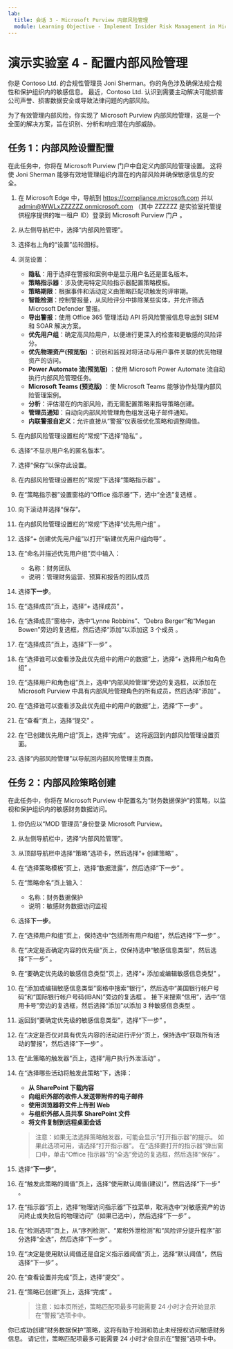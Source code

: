 ```yaml
---
lab:
  title: 会话 3 - Microsoft Purview 内部风险管理
  module: Learning Objective - Implement Insider Risk Management in Microsoft Purview
---
```


# 演示实验室 4 - 配置内部风险管理

你是 Contoso Ltd. 的合规性管理员 Joni Sherman。你的角色涉及确保法规合规性和保护组织内的敏感信息。 最近，Contoso Ltd. 认识到需要主动解决可能损害公司声誉、损害数据安全或导致法律问题的内部风险。

为了有效管理内部风险，你实现了 Microsoft Purview 内部风险管理，这是一个全面的解决方案，旨在识别、分析和响应潜在内部威胁。

## 任务 1：内部风险设置配置

在此任务中，你将在 Microsoft Purview 门户中自定义内部风险管理设置。 这将使 Joni Sherman 能够有效地管理组织内潜在的内部风险并确保敏感信息的安全。

1. 在 Microsoft Edge 中，导航到 https://compliance.microsoft.com 并以 admin@WWLxZZZZZZ.onmicrosoft.com （其中 ZZZZZZ 是实验室托管提供程序提供的唯一租户 ID）登录到 Microsoft Purview 门户 。

1. 从左侧导航栏中，选择“内部风险管理”。

1. 选择右上角的“设置”齿轮图标。

1. 浏览设置：

    - **隐私**：用于选择在警报和案例中是显示用户名还是匿名版本。
    - **策略指示器**：涉及使用特定风险指示器配置策略模板。
    - **策略期限**：根据事件和活动定义由策略匹配项触发的评审期。
    - **智能检测**：控制警报量，从风险评分中排除某些实体，并允许筛选 Microsoft Defender 警报。
    - **导出警报**：使用 Office 365 管理活动 API 将风险警报信息导出到 SIEM 和 SOAR 解决方案。
    - **优先用户组**：确定高风险用户，以便进行更深入的检查和更敏感的风险评分。
    - **优先物理资产(预览版)** ：识别和监视对将活动与用户事件关联的优先物理资产的访问。
    - **Power Automate 流(预览版)** ：使用 Microsoft Power Automate 流自动执行内部风险管理任务。
    - **Microsoft Teams (预览版)** ：使 Microsoft Teams 能够协作处理内部风险管理案例。
    - **分析**：评估潜在的内部风险，而无需配置策略来指导策略创建。
    - **管理员通知**：自动向内部风险管理角色组发送电子邮件通知。
    - **内联警报自定义**：允许直接从“警报”仪表板优化策略和调整阈值。

1. 在内部风险管理设置栏的“常规”下选择“隐私” 。

1. 选择“不显示用户名的匿名版本”。

1. 选择“保存”以保存此设置。

1. 在内部风险管理设置栏的“常规”下选择“策略指示器” 。

1. 在“策略指示器”设置窗格的“Office 指示器”下，选中“全选”复选框  。

1. 向下滚动并选择“保存”。

1. 在内部风险管理设置栏的“常规”下选择“优先用户组” 。

1. 选择“+ 创建优先用户组”以打开“新建优先用户组向导” 。

1. 在“命名并描述优先用户组”页中输入：

    - 名称：财务团队
    - 说明：管理财务运营、预算和报告的团队成员

1. 选择**下一步**。

1. 在“选择成员”页上，选择“+ 选择成员” 。

1. 在“选择成员”窗格中，选中“Lynne Robbins”、“Debra Berger”和“Megan Bowen”旁边的复选框，然后选择“添加”以添加这 3 个成员    。

1. 在“选择成员”页上，选择“下一步” 。

1. 在“选择谁可以查看涉及此优先组中的用户的数据”上，选择“+ 选择用户和角色组” 。

1. 在“选择用户和角色组”页上，选中“内部风险管理”旁边的复选框，以添加在 Microsoft Purview 中具有内部风险管理角色的所有成员，然后选择“添加”  。

1. 在“选择谁可以查看涉及此优先组中的用户的数据”上，选择“下一步” 。

1. 在“查看”页上，选择“提交” 。

1. 在“已创建优先用户组”页上，选择“完成” 。 这将返回到内部风险管理设置页面。

1. 选择“内部风险管理”以导航回内部风险管理主页面。

## 任务 2：内部风险策略创建

在此任务中，你将在 Microsoft Purview 中配置名为“财务数据保护”的策略，以监视和保护组织内的敏感财务数据访问。

1. 你仍应以“MOD 管理员”身份登录 Microsoft Purview。

1. 从左侧导航栏中，选择“内部风险管理”。

1. 从顶部导航栏中选择“策略”选项卡，然后选择“+ 创建策略” 。

1. 在“选择策略模板”页上，选择“数据泄露”，然后选择“下一步”  。

1. 在“策略命名”页上输入：

    - 名称：财务数据保护
    - 说明：敏感财务数据访问监视

1. 选择**下一步**。

1. 在“选择用户和组”页上，保持选中“包括所有用户和组”，然后选择“下一步”  。

1. 在“决定是否确定内容的优先级”页上，仅保持选中“敏感信息类型”，然后选择“下一步”  。

1. 在“要确定优先级的敏感信息类型”页上，选择“+ 添加或编辑敏感信息类型” 。

1. 在“添加或编辑敏感信息类型”窗格中搜索“银行”，然后选中“美国银行帐户号码”和“国际银行帐户号码(IBAN)”旁边的复选框 。 接下来搜索“信用”，选中“信用卡号”旁边的复选框，然后选择“添加”以添加 3 种敏感信息类型 。

1. 返回到“要确定优先级的敏感信息类型”，选择“下一步” 。

1. 在“决定是否仅对具有优先内容的活动进行评分”页上，保持选中“获取所有活动的警报”，然后选择“下一步”  。

1. 在“此策略的触发器”页上，选择“用户执行外泄活动” 。

1. 在“选择哪些活动将触发此策略”下，选择：

   - **从 SharePoint 下载内容**
   - **向组织外部的收件人发送带附件的电子邮件**
   - **使用浏览器将文件上传到 Web**
   - **与组织外部人员共享 SharePoint 文件**
   - **将文件复制到远程桌面会话**

    >注意：如果无法选择策略触发器，可能会显示“打开指示器”的提示。 如果此选项可用，请选择“打开指示器”。 在“选择要打开的指示器”弹出窗口中，单击“Office 指示器”的“全选”旁边的复选框，然后选择“保存”   。

1. 选择“**下一步**”。

1. 在“触发此策略的阈值”页上，选择“使用默认阈值(建议)”，然后选择“下一步”  。

1. 在“指示器”页上，选择“物理访问指示器”下拉菜单，取消选中“对敏感资产的访问终止或失败后的物理访问”（如果已选中），然后选择“下一步”   。

1. 在“检测选项”页上，从“序列检测”、“累积外泄检测”和“风险评分提升程序”部分选择“全选”，然后选择“下一步”     。

1. 在“决定是使用默认阈值还是自定义指示器阈值”页上，选择“默认阈值”，然后选择“下一步”  。

1. 在“查看设置并完成”页上，选择“提交” 。

1. 在“策略已创建”页上，选择“完成” 。

    >注意：如本页所述，策略匹配项最多可能需要 24 小时才会开始显示在“警报”选项卡中。

你已成功创建“财务数据保护”策略，这将有助于检测和防止未经授权访问敏感财务信息。 请记住，策略匹配项最多可能需要 24 小时才会显示在“警报”选项卡中。
